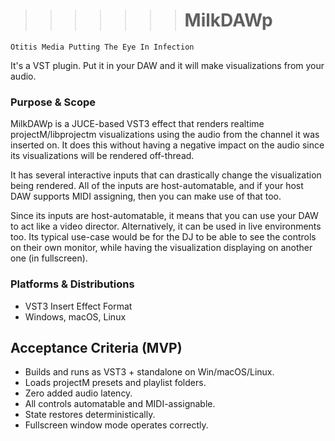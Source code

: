 >>>>>>> # MilkDAWp
    Otitis Media Putting The Eye In Infection


It's a VST plugin. 
Put it in your DAW and it will make visualizations from your audio.

### Purpose & Scope
MilkDAWp is a JUCE-based VST3 effect that renders realtime projectM/libprojectm visualizations using the audio from the channel it was inserted on.
It does this without having a negative impact on the audio since its visualizations will be rendered off-thread.

It has several interactive inputs that can drastically change the visualization being rendered.
All of the inputs are host-automatable, and if your host DAW supports MIDI assigning, then you can make use of that too.

Since its inputs are host-automatable, it means that you can use your DAW to act like a video director.
Alternatively, it can be used in live environments too.  Its typical use-case would be for the DJ to be able to see the controls on their own monitor,
while having the visualization displaying on another one (in fullscreen).

### Platforms & Distributions
- VST3 Insert Effect Format
- Windows, macOS, Linux


## Acceptance Criteria (MVP)
- Builds and runs as VST3 + standalone on Win/macOS/Linux.
- Loads projectM presets and playlist folders.
- Zero added audio latency.
- All controls automatable and MIDI-assignable.
- State restores deterministically.
- Fullscreen window mode operates correctly.
